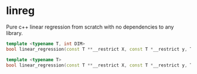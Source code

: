 # linreg
Pure c++ linear regression from scratch with no dependencies to any library.


```c++
template <typename T, int DIM>
bool linear_regression(const T **__restrict X, const T *__restrict y, T *__restrict coeffs, int size, T *__restrict buffer) noexcept;

template <typename T>
bool linear_regression(const T **__restrict X, const T *__restrict y, T *__restrict coeffs, int DIM, int size, T *__restrict buffer) noexcept;
```
